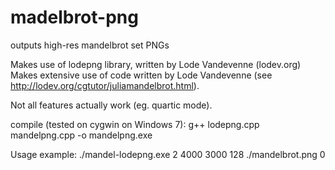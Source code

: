 # madelbrot-png
outputs high-res mandelbrot set PNGs

Makes use of lodepng library, written by Lode Vandevenne (lodev.org)
Makes extensive use of code written by Lode Vandevenne (see http://lodev.org/cgtutor/juliamandelbrot.html). 

Not all features actually work (eg. quartic mode).

compile (tested on cygwin on Windows 7):
g++ lodepng.cpp mandelpng.cpp -o mandelpng.exe

Usage example:
./mandel-lodepng.exe 2 4000 3000 128 ./mandelbrot.png 0
